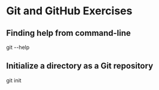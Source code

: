 # Git and GitHub Exercises

## Finding help from command-line
git <command> --help

## Initialize a directory as a Git repository
git init